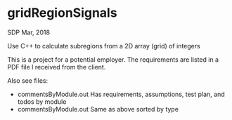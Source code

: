 # gridRegionSignals
SDP Mar, 2018

Use C++ to calculate subregions from a 2D array (grid) of integers

This is a project for a potential employer. The requirements are listed in a PDF
file I received from the client. 

Also see files:

- commentsByModule.out Has requirements, assumptions, test plan, and todos by module
- commentsByModule.out Same as above sorted by type
